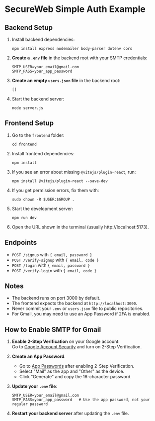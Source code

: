 # SecureWeb Simple Auth Example

## Backend Setup

1. Install backend dependencies:
   ```
   npm install express nodemailer body-parser dotenv cors
   ```

2. **Create a `.env` file** in the backend root with your SMTP credentials:
   ```
   SMTP_USER=your_email@gmail.com
   SMTP_PASS=your_app_password
   ```

3. **Create an empty `users.json` file** in the backend root:
   ```
   []
   ```

4. Start the backend server:
   ```
   node server.js
   ```

## Frontend Setup

1. Go to the `frontend` folder:
   ```
   cd frontend
   ```

2. Install frontend dependencies:
   ```
   npm install
   ```

3. If you see an error about missing `@vitejs/plugin-react`, run:
   ```
   npm install @vitejs/plugin-react --save-dev
   ```

4. If you get permission errors, fix them with:
   ```
   sudo chown -R $USER:$GROUP .
   ```

5. Start the development server:
   ```
   npm run dev
   ```

6. Open the URL shown in the terminal (usually http://localhost:5173).

## Endpoints

- `POST /signup` with `{ email, password }`
- `POST /verify-signup` with `{ email, code }`
- `POST /login` with `{ email, password }`
- `POST /verify-login` with `{ email, code }`

## Notes

- The backend runs on port 3000 by default.
- The frontend expects the backend at `http://localhost:3000`.
- Never commit your `.env` or `users.json` file to public repositories.
- For Gmail, you may need to use an App Password if 2FA is enabled.

## How to Enable SMTP for Gmail

1. **Enable 2-Step Verification** on your Google account:  
   Go to [Google Account Security](https://myaccount.google.com/security) and turn on 2-Step Verification.

2. **Create an App Password**:  
   - Go to [App Passwords](https://myaccount.google.com/apppasswords) after enabling 2-Step Verification.
   - Select "Mail" as the app and "Other" as the device.
   - Click "Generate" and copy the 16-character password.

3. **Update your `.env` file**:  
   ```
   SMTP_USER=your_email@gmail.com
   SMTP_PASS=your_app_password   # Use the app password, not your regular password
   ```

4. **Restart your backend server** after updating the `.env` file.